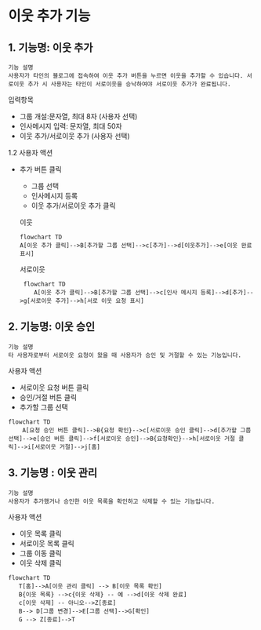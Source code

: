 # 이웃 추가 기능


## 1. 기능명: 이웃 추가
 
    기능 설명
    사용자가 타인의 블로그에 접속하여 이웃 추가 버튼을 누르면 이웃을 추가할 수 있습니다. 서로이웃 추가 시 사용자는 타인이 서로이웃을 승낙하여야 서로이웃 추가가 완료됩니다.

 입력항목
 - 그룹 개설:문자열, 최대 8자 (사용자 선택)
 - 인사메시지 입력: 문자열, 최대 50자
 - 이웃 추가/서로이웃 추가 (사용자 선택)

1.2 사용자 액션

- 추가 버튼 클릭
    - 그룹 선택
    - 인사메시지 등록
    - 이웃 추가/서로이웃 추가 클릭

    이웃 
    ```mermaid
    flowchart TD
    A[이웃 추가 클릭]-->B[추가할 그룹 선택]-->c[추가]-->d[이웃추가]-->e[이웃 완료 표시]
    ```
        

    서로이웃
    ```mermaid
     flowchart TD
        A[이웃 추가 클릭]-->B[추가할 그룹 선택]-->c[인사 메시지 등록]-->d[추가]-->g[서로이웃 추가]-->h[서로 이웃 요청 표시]
    ```

## 2. 기능명: 이웃 승인

    기능 설명
    타 사용자로부터 서로이웃 요청이 왔을 때 사용자가 승인 및 거절할 수 있는 기능입니다.


사용자 액션
- 서로이웃 요청 버튼 클릭
- 승인/거절 버튼 클릭
- 추가할 그룹 선택

```mermaid
flowchart TD
    A[요청 승인 버튼 클릭]-->B{요청 확인}-->c[서로이웃 승인 클릭]-->d[추가할 그룹 선택]-->e[승인 버튼 클릭]-->f[서로이웃 승인]-->B{요청확인}-->h[서로이웃 거절 클릭]-->i[서로이웃 거절]-->j[홈]
```

## 3. 기능명 : 이웃 관리

    기능 설명
    사용자가 추가했거나 승인한 이웃 목록을 확인하고 삭제할 수 있는 기능입니다.

사용자 액션
- 이웃 목록 클릭
- 서로이웃 목록 클릭
- 그룹 이동 클릭
- 이웃 삭제 클릭

```mermaid
flowchart TD
   T[홈]-->A[이웃 관리 클릭] --> B[이웃 목록 확인]
   B{이웃 목록} -->c{이웃 삭제} -- 예 -->d[이웃 삭제 완료]
   c[이웃 삭제] -- 아니오-->Z[종료]
   B--> D[그룹 변경]-->E[그룹 선택]-->G[확인]
   G --> Z[종료]-->T
```

